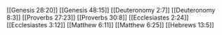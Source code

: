 [[Genesis 28:20]]
[[Genesis 48:15]]
[[Deuteronomy 2:7]]
[[Deuteronomy 8:3]]
[[Proverbs 27:23]]
[[Proverbs 30:8]]
[[Ecclesiastes 2:24]]
[[Ecclesiastes 3:12]]
[[Matthew 6:11]]
[[Matthew 6:25]]
[[Hebrews 13:5]]
